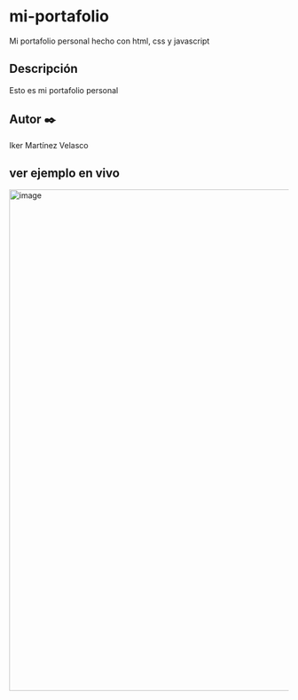 # mi-portafolio
Mi portafolio personal hecho con html, css y javascript

## Descripción
Esto es mi portafolio personal 
## Autor ✒️
Iker Martínez Velasco
## ver ejemplo en vivo
<img width="903" alt="image" src="https://github.com/moimenta84/mi-portafolio/assets/138805316/e2c2335e-e16c-4ce3-8b87-56f889100d5a">



